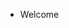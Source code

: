 - Welcome

<!---
zhneeshnek/zhneeshnek is a ✨ special ✨ repository because its `README.md` (this file) appears on your GitHub profile.
You can click the Preview link to take a look at your changes.
--->
